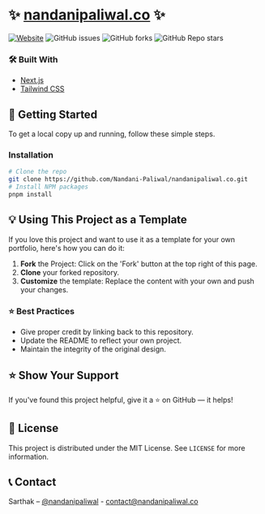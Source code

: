 # :sparkles: [nandanipaliwal.co](https://nandanipaliwal.co) :sparkles:



[![Website](https://img.shields.io/website?down_color=red&down_message=offline&up_message=online&url=https://nandanipaliwal.co)](https://yourwebsite.com)
![GitHub issues](https://img.shields.io/github/issues/Nandani-Paliwal/nandanipaliwal.co)
![GitHub forks](https://img.shields.io/github/forks/Nandani-Paliwal/nandanipaliwal.co)
![GitHub Repo stars](https://img.shields.io/github/stars/Nandani-Paliwal/nandanipaliwal.co)




### :hammer_and_wrench: Built With

-   [Next.js](https://nextjs.org/)
-   [Tailwind CSS](https://tailwindcss.com/)

## :rocket: Getting Started

To get a local copy up and running, follow these simple steps.

### Installation

```bash
# Clone the repo
git clone https://github.com/Nandani-Paliwal/nandanipaliwal.co.git
# Install NPM packages
pnpm install
```

## :bulb: Using This Project as a Template

If you love this project and want to use it as a template for your own portfolio, here's how you can do it:

1. **Fork** the Project: Click on the 'Fork' button at the top right of this page.
2. **Clone** your forked repository.
3. **Customize** the template: Replace the content with your own and push your changes.

### :star: Best Practices

-   Give proper credit by linking back to this repository.
-   Update the README to reflect your own project.
-   Maintain the integrity of the original design.

## :star: Show Your Support

If you've found this project helpful, give it a :star: on GitHub — it helps!

## :page_with_curl: License

This project is distributed under the MIT License. See `LICENSE` for more information.

## :telephone_receiver: Contact

Sarthak – [@nandanipaliwal](https://twitter.com/nandanipaliwal) - contact@nandanipaliwal.co
